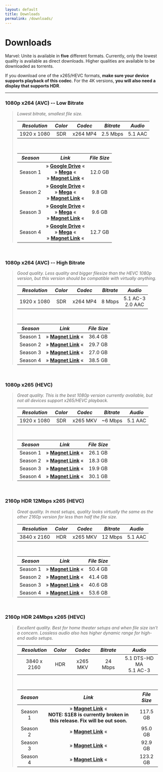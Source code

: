 ```yaml
---
layout: default
title: Downloads
permalink: /downloads/
---
```


# Downloads

Marvel: Unite is available in **five** different formats. Currently, only the lowest quality is available as direct downloads. Higher qualities are available to be downloaded as torrents.

If you download one of the x265/HEVC formats, **make sure your device supports playback of this codec**. For the 4K versions, **you will also need a display that supports HDR**.

* * *

### 1080p x264 (AVC) -- Low Bitrate

> _Lowest bitrate, smallest file size._
> 
> | _Resolution_ | _Color_ | _Codec_ | _Bitrate_ | _Audio_ |
> | :---: | :---: | :---: | :---: | :---: |
> | 1920 x 1080 | SDR | x264 MP4 | 2.5 Mbps | 5.1 AAC |
>
> <br />
>
> | _Season_ | _Link_ | _File Size_ |
> | :---: | :---: | :---: |
> | Season 1 | » [**Google Drive**](https://drive.google.com/file/d/1y48TKv8_rE2oxwOP2O-CudQxNnt1XS0x/view) « <br /> » [**Mega**](https://mega.nz/file/MDFEWa6a#tJYHcar_s5KAIVKF3MQV9H4jLKx7sVpy2omCN0OyIzI) « <br /> » [**Magnet Link**](magnet:?xt=urn:btih:2d834017492dfc8b9e2b87d0b79825dfd14eafe8&dn=Marvel%20Unite%20%282023%29%20Season%201%20S01%20%281080p%202.5Mbps%20x264%20AAC%205.1%20ducko%29&tr=udp%3A%2F%2Fbt2.archive.org%3A6969%2Fannounce&tr=udp%3A%2F%2Fbt1.archive.org%3A6969%2Fannounce&tr=udp%3A%2F%2Ftracker.opentrackr.org%3A1337%2Fannounce) « | 12.0 GB  |
> | Season 2 | » [**Google Drive**](https://drive.google.com/file/d/1nwspeSyBtvnDZWHfbpiid1IQ-8nqpyey/view) « <br /> » [**Mega**](https://mega.nz/file/ISNwTJ7C#o1u_9jPZVuiTWaubSSX1jQeQ_3bTEV310TUQB74LocY) « <br /> » [**Magnet Link**](magnet:?xt=urn:btih:c62b2ebbc5e3e63792e35807e59563e20543cde7&dn=Marvel%20Unite%20%282023%29%20Season%202%20S02%20%281080p%202.5Mbps%20x264%20AAC%205.1%20ducko%29&tr=udp%3A%2F%2Fbt2.archive.org%3A6969%2Fannounce&tr=udp%3A%2F%2Fbt1.archive.org%3A6969%2Fannounce&tr=udp%3A%2F%2Ftracker.opentrackr.org%3A1337%2Fannounce) « | 9.8 GB |
> | Season 3 | » [**Google Drive**](https://drive.google.com/file/d/1sESR5U7pUSu8eWnHnJtZmyejcVymS8Dv/view) « <br /> » [**Mega**](https://mega.nz/file/0HcHjAjZ#465xDxDBZ24cQneYxy9phiOEQwRytFq50JH75u84ijE) « <br /> » [**Magnet Link**](magnet:?xt=urn:btih:932cfd51bde0c36b9c6360871bd5d1351037bbc4&dn=Marvel%20Unite%20%282023%29%20Season%203%20S03%20%281080p%202.5Mbps%20x264%20AAC%205.1%20ducko%29&tr=udp%3A%2F%2Ftracker.opentrackr.org%3A1337%2Fannounce&tr=udp%3A%2F%2Fbt2.archive.org%3A6969%2Fannounce&tr=udp%3A%2F%2Fbt1.archive.org%3A6969%2Fannounce) « | 9.6 GB |
> | Season 4 | » [**Google Drive**](https://drive.google.com/file/d/1rhsN8-mizvYX1xzka4jfbIXNJXEjuoJe/view) « <br /> » [**Mega**](https://mega.nz/file/0UJx3I6T#LYjCsDu2JyjD_q-eOy-hxYVxdyNlfIseKr-gLsQfX2U) « <br /> » [**Magnet Link**](magnet:?xt=urn:btih:656bbe14dd4e8ed2879117714e5bda7b69687c0c&dn=Marvel%20Unite%20%282023%29%20Season%204%20S04%20%281080p%202.5Mbps%20x264%20AAC%205.1%20ducko%29&tr=udp%3A%2F%2Ftracker.opentrackr.org%3A1337%2Fannounce&tr=udp%3A%2F%2Fbt1.archive.org%3A6969%2Fannounce&tr=udp%3A%2F%2Fbt2.archive.org%3A6969%2Fannounce) « | 12.7 GB |

<br />

### 1080p x264 (AVC) -- High Bitrate

> _Good quality. Less quality and bigger filesize than the HEVC 1080p version, but this version should be compatible with virtually anything._
>
> | _Resolution_ | _Color_ | _Codec_ | _Bitrate_ | _Audio_ |
> | :---: | :---: | :---: | :---: | :---: |
> | 1920 x 1080 | SDR | x264 MP4 | 8 Mbps | 5.1 AC-3 <br /> 2.0 AAC |
>
> <br />
>
> | _Season_ | _Link_ | _File Size_ |
> | :---: | :---: | :---: |
> | Season 1 | » [**Magnet Link**](magnet:?xt=urn:btih:254774c01d559ca07ea05498ee7b6955c3e7f91a&dn=Marvel%20Unite%20%282023%29%20Season%201%20S01%20%281080p%208Mbps%20x264%20AC3%205.1%20ducko%29&tr=udp%3A%2F%2Fbt1.archive.org%3A6969%2Fannounce&tr=udp%3A%2F%2Fbt2.archive.org%3A6969%2Fannounce&tr=udp%3A%2F%2Ftracker.opentrackr.org%3A1337%2Fannounce) « | 36.4 GB |
> | Season 2 | » [**Magnet Link**](magnet:?xt=urn:btih:c9d3fafaa7b2472687f243c0d7e564c962767ec5&dn=Marvel%20Unite%20%282023%29%20Season%202%20S02%20%281080p%20x264%20AC3%205.1%20ducko%29&tr=udp%3A%2F%2Fbt2.archive.org%3A6969%2Fannounce&tr=udp%3A%2F%2Fbt1.archive.org%3A6969%2Fannounce&tr=udp%3A%2F%2Ftracker.opentrackr.org%3A1337%2Fannounce) « | 29.7 GB |
> | Season 3 | » [**Magnet Link**](magnet:?xt=urn:btih:16a24912251f98db6a06f36521b01d82ac881fa9&dn=Marvel%20Unite%20%282023%29%20Season%203%20S03%20%281080p%208Mbps%20x264%20AC3%205.1%20ducko%29&tr=udp%3A%2F%2Ftracker.opentrackr.org%3A1337%2Fannounce&tr=udp%3A%2F%2Fbt2.archive.org%3A6969%2Fannounce&tr=udp%3A%2F%2Fbt1.archive.org%3A6969%2Fannounce) « | 27.0 GB |
> | Season 4 | » [**Magnet Link**](magnet:?xt=urn:btih:e6a06cde88c0d18fdaf23ce85ed8902214f254b0&dn=Marvel%20Unite%20%282023%29%20Season%204%20S04%20%281080p%208Mbps%20x264%20AC3%205.1%20ducko%29&tr=udp%3A%2F%2Fbt2.archive.org%3A6969%2Fannounce&tr=udp%3A%2F%2Fbt1.archive.org%3A6969%2Fannounce&tr=udp%3A%2F%2Ftracker.opentrackr.org%3A1337%2Fannounce) « | 38.5 GB |

<br />

### 1080p x265 (HEVC)

> _Great quality. This is the best 1080p version currently available, but not all devices support x265/HEVC playback._
> 
> | _Resolution_ | _Color_ | _Codec_ | _Bitrate_ | _Audio_ |
> | :---: | :---: | :---: | :---: | :---: |
> | 1920 x 1080 | SDR | x265 MKV | ~6 Mbps | 5.1 AAC |
>
> <br />
>
> | _Season_ | _Link_ | _File Size_ |
> | :---: | :---: | :---: |
> | Season 1 | » [**Magnet Link**](magnet:?xt=urn:btih:b404bf98c682700c70cd0a5770d80affe986adbd&dn=Marvel%20Unite%20(2023)%20Season%201%20S01%20(1080p%206Mbps%20x265%20HEVC%20AAC%205.1%20ducko)&tr=udp%3a%2f%2fbt2.archive.org%3a6969%2fannounce&tr=udp%3a%2f%2fbt1.archive.org%3a6969%2fannounce&tr=udp%3a%2f%2ftracker.opentrackr.org%3a1337%2fannounce) « | 26.1 GB |
> | Season 2 | » [**Magnet Link**](magnet:?xt=urn:btih:fbc42868005e58fa28d972ce730cd7b5da7f7f24&dn=Marvel%20Unite%20%282023%29%20Season%202%20S02%20%281080p%20x265%20HEVC%20AAC%205.1%20ducko%29&tr=udp%3A%2F%2Ftracker.opentrackr.org%3A1337%2Fannounce&tr=udp%3A%2F%2Fbt1.archive.org%3A6969%2Fannounce&tr=udp%3A%2F%2Fbt2.archive.org%3A6969%2Fannounce) « | 18.3 GB |
> | Season 3 | » [**Magnet Link**](magnet:?xt=urn:btih:e5386babf6d3acdd0a4fd0e1825c0df0fcc6f787&dn=Marvel%20Unite%20%282023%29%20Season%203%20S03%20%281080p%206Mbps%20x265%20HEVC%20AAC%205.1%20ducko%29&tr=udp%3A%2F%2Fbt1.archive.org%3A6969%2Fannounce&tr=udp%3A%2F%2Ftracker.opentrackr.org%3A1337%2Fannounce&tr=udp%3A%2F%2Fbt2.archive.org%3A6969%2Fannounce) « | 19.9 GB |
> | Season 4 | » [**Magnet Link**](magnet:?xt=urn:btih:6b70c493955eb9f2d0b2429f141249879852c4cd&dn=Marvel%20Unite%20%282023%29%20Season%204%20S04%20%281080p%206Mbps%20x265%20HEVC%20AAC%205.1%20ducko%29&tr=udp%3A%2F%2Fbt1.archive.org%3A6969%2Fannounce&tr=udp%3A%2F%2Fbt2.archive.org%3A6969%2Fannounce&tr=udp%3A%2F%2Ftracker.opentrackr.org%3A1337%2Fannounce) « | 30.1 GB |

<br />

### 2160p HDR 12Mbps x265 (HEVC)

> _Great quality. In most setups, quality looks virtually the same as the other 2160p version for less than half the file size._
>
> | _Resolution_ | _Color_ | _Codec_ | _Bitrate_ | _Audio_ |
> | :---: | :---: | :---: | :---: | :---: |
> | 3840 x 2160 | HDR | x265 MKV | 12 Mbps | 5.1 AAC |
>
> <br />
>
> | _Season_ | _Link_ | _File Size_ |
> | :---: | :---: | :---: |
> | Season 1 | » [**Magnet Link**](magnet:?xt=urn:btih:18d3a9a4b66ccc0492bd5f22cf18c830f301ec48&dn=Marvel%20Unite%20(2023)%20Season%201%20S01%20(2160p%2012Mbps%20x265%20HEVC%20HDR%20AAC%205.1%20ducko)&tr=udp%3a%2f%2fbt1.archive.org%3a6969%2fannounce&tr=udp%3a%2f%2fbt2.archive.org%3a6969%2fannounce&tr=udp%3a%2f%2ftracker.opentrackr.org%3a1337%2fannounce) « | 50.4 GB |
> | Season 2 | » [**Magnet Link**](magnet:?xt=urn:btih:d41e3a5d88ec8c3dd7d8f2f2b78273c449554f78&dn=Marvel%20Unite%20%282023%29%20Season%202%20S02%20%282160p%2012Mbps%20x265%20HEVC%20HDR%20AAC%205.1%20ducko%29&tr=udp%3A%2F%2Ftracker.opentrackr.org%3A1337%2Fannounce&tr=udp%3A%2F%2Fbt2.archive.org%3A6969%2Fannounce&tr=udp%3A%2F%2Fbt1.archive.org%3A6969%2Fannounce) « | 41.4 GB |
> | Season 3 | » [**Magnet Link**](magnet:?xt=urn:btih:aca73da9c4eb84b6aa84bf2a8195f54cceeaf02c&dn=Marvel%20Unite%20%282023%29%20Season%203%20S03%20%282160p%2012Mbps%20x265%20HEVC%20HDR%20AAC%205.1%20ducko%29&tr=udp%3A%2F%2Fbt2.archive.org%3A6969%2Fannounce&tr=udp%3A%2F%2Fbt1.archive.org%3A6969%2Fannounce&tr=udp%3A%2F%2Ftracker.opentrackr.org%3A1337%2Fannounce) « | 40.6 GB |
> | Season 4 | » [**Magnet Link**](magnet:?xt=urn:btih:f2b0827a6790225e1dc5f41e925da9b618bfcefe&dn=Marvel%20Unite%20%282023%29%20Season%204%20S04%20%282160p%2012Mbps%20x265%20HEVC%20HDR%20AAC%205.1%20ducko%29&tr=udp%3A%2F%2Ftracker.opentrackr.org%3A1337%2Fannounce&tr=udp%3A%2F%2Fbt2.archive.org%3A6969%2Fannounce&tr=udp%3A%2F%2Fbt1.archive.org%3A6969%2Fannounce) « | 53.6 GB |

<br />

### 2160p HDR 24Mbps x265 (HEVC)

> _Excellent quality. Best for home theater setups and when file size isn't a concern. Lossless audio also has higher dynamic range for high-end audio setups._
>
> | _Resolution_ | _Color_ | _Codec_ | _Bitrate_ | _Audio_ |
> | :---: | :---: | :---: | :---: | :---: |
> | 3840 x 2160 | HDR | x265 MKV | 24 Mbps | 5.1 DTS-HD MA <br /> 5.1 AC-3 |
>
> <br />
>
> | _Season_ | _Link_ | _File Size_ |
> | :---: | :---: | :---: |
> | Season 1 | » [**Magnet Link**](magnet:?xt=urn:btih:dbe269f2c9d0d782ccd6a25316dc0d1dc2be7f3a&dn=Marvel%20Unite%20(2023)%20Season%201%20S01%20(2160p%2024Mbps%20x265%20HEVC%20HDR%20DTS-HD%20MA%205.1%20ducko)&tr=udp%3a%2f%2ftracker.opentrackr.org%3a1337%2fannounce&tr=udp%3a%2f%2fbt2.archive.org%3a6969%2fannounce&tr=udp%3a%2f%2fbt1.archive.org%3a6969%2fannounce) « <br /> **NOTE: S1E8 is currently broken in this release. Fix will be out soon.**| 117.5 GB |
> | Season 2 | » [**Magnet Link**](magnet:?xt=urn:btih:c3eb22d968f8f1fa329cea502fa9d10eab34b3cd&dn=Marvel%20Unite%20%282023%29%20Season%202%20S02%20%282160p%2024Mbps%20x265%20HEVC%20HDR%20DTS-HD%20MA%205.1%20ducko%29&tr=udp%3A%2F%2Ftracker.opentrackr.org%3A1337%2Fannounce&tr=udp%3A%2F%2Fbt2.archive.org%3A6969%2Fannounce&tr=udp%3A%2F%2Fbt1.archive.org%3A6969%2Fannounce) « | 95.0 GB |
> | Season 3 | » [**Magnet Link**](magnet:?xt=urn:btih:c0f3147403bdcaa9f03622efa33bea43044f60b8&dn=Marvel%20Unite%20%282023%29%20Season%203%20S03%20%282160p%2024Mbps%20x265%20HEVC%20HDR%20DTS-HD%20MA%205.1%20ducko%29&tr=udp%3A%2F%2Ftracker.opentrackr.org%3A1337%2Fannounce&tr=udp%3A%2F%2Fbt1.archive.org%3A6969%2Fannounce&tr=udp%3A%2F%2Fbt2.archive.org%3A6969%2Fannounce) « | 92.9 GB |
> | Season 4 | » [**Magnet Link**](magnet:?xt=urn:btih:fe52b74198471568cf560dd1d14c930c14feb235&dn=Marvel%20Unite%20%282023%29%20Season%204%20S04%20%282160p%2024Mbps%20x265%20HEVC%20HDR%20DTS-HD%20MA%205.1%20ducko%29&tr=udp%3A%2F%2Ftracker.opentrackr.org%3A1337%2Fannounce&tr=udp%3A%2F%2Fbt2.archive.org%3A6969%2Fannounce&tr=udp%3A%2F%2Fbt1.archive.org%3A6969%2Fannounce) « | 123.2 GB |
